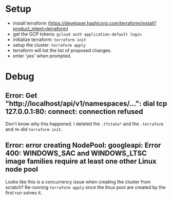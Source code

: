 # Setup

- install terraform (https://developer.hashicorp.com/terraform/install?product_intent=terraform(
- get the GCP tokens: `gcloud auth application-default login`
- initialize terraform: `terraform init`
- setup the cluster: `terraform apply`
- terraform will list the list of proposed changes.
- enter 'yes' when prompted.

# Debug

## Error: Get "http://localhost/api/v1/namespaces/...": dial tcp 127.0.0.1:80: connect: connection refused

Don't know why this happened. I deleted the `.tfstate*` and the `.terraform` and re-did `terraform init`.

## Error: error creating NodePool: googleapi: Error 400: WINDOWS_SAC and WINDOWS_LTSC image families require at least one other Linux node pool

Looks like this is a concurrency issue when creating the cluster from scratch?
Re-running `terraform apply` once the linux pool are created by the first run solves it.
